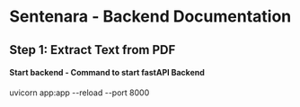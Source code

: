 # Sentenara - Backend Documentation

## Step 1: Extract Text from PDF


#### Start backend - Command to start fastAPI Backend
uvicorn app:app --reload --port 8000
